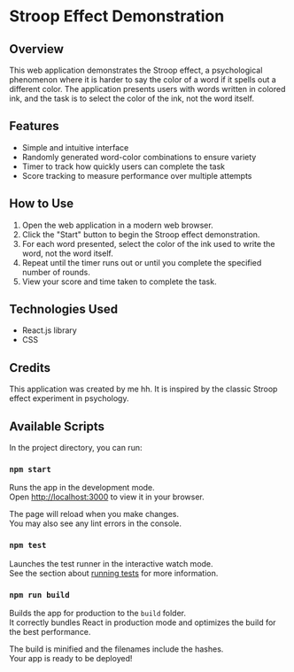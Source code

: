 # Stroop Effect Demonstration

## Overview
This web application demonstrates the Stroop effect, a psychological phenomenon where it is harder to say the color of a word if it spells out a different color. The application presents users with words written in colored ink, and the task is to select the color of the ink, not the word itself.

## Features
- Simple and intuitive interface
- Randomly generated word-color combinations to ensure variety
- Timer to track how quickly users can complete the task
- Score tracking to measure performance over multiple attempts

## How to Use
1. Open the web application in a modern web browser.
2. Click the "Start" button to begin the Stroop effect demonstration.
3. For each word presented, select the color of the ink used to write the word, not the word itself.
4. Repeat until the timer runs out or until you complete the specified number of rounds.
5. View your score and time taken to complete the task.

## Technologies Used
- React.js library
- CSS

## Credits
This application was created by me hh. It is inspired by the classic Stroop effect experiment in psychology.



## Available Scripts

In the project directory, you can run:

### `npm start`

Runs the app in the development mode.\
Open [http://localhost:3000](http://localhost:3000) to view it in your browser.

The page will reload when you make changes.\
You may also see any lint errors in the console.

### `npm test`

Launches the test runner in the interactive watch mode.\
See the section about [running tests](https://facebook.github.io/create-react-app/docs/running-tests) for more information.

### `npm run build`

Builds the app for production to the `build` folder.\
It correctly bundles React in production mode and optimizes the build for the best performance.

The build is minified and the filenames include the hashes.\
Your app is ready to be deployed!